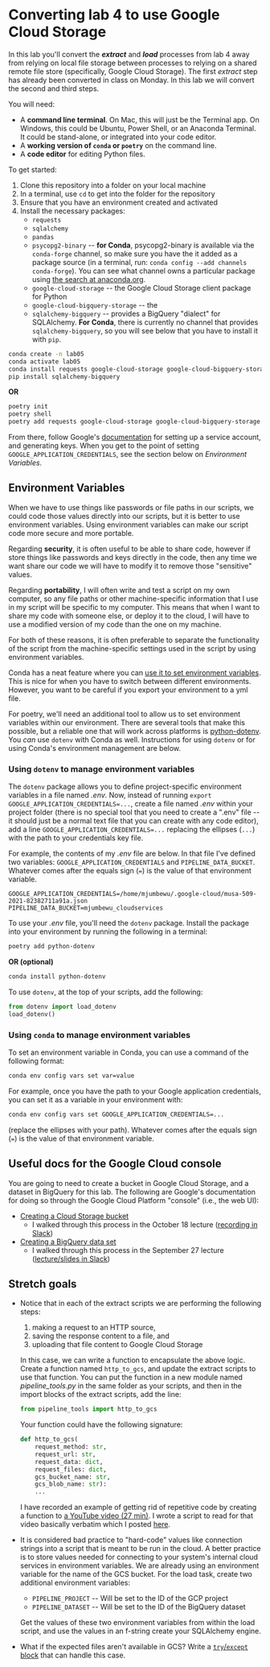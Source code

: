 # Converting lab 4 to use Google Cloud Storage

In this lab you'll convert the **_extract_** and **_load_** processes from lab 4 away from relying on local file storage between processes to relying on a shared remote file store (specifically, Google Cloud Storage). The first _extract_ step has already been converted in class on Monday. In this lab we will convert the second and third steps.

You will need:
* A **command line terminal**. On Mac, this will just be the Terminal app. On Windows, this could be Ubuntu, Power Shell, or an Anaconda Terminal. It could be stand-alone, or integrated into your code editor.
* A **working version of `conda` or `poetry`** on the command line.
* A **code editor** for editing Python files.

To get started:
1. Clone this repository into a folder on your local machine
2. In a terminal, use `cd` to get into the folder for the repository
3. Ensure that you have an environment created and activated
4. Install the necessary packages:
   * `requests`
   * `sqlalchemy`
   * `pandas`
   * `psycopg2-binary` -- **for Conda**, psycopg2-binary is available via the `conda-forge` channel, so make sure you have the it added as a package source (in a terminal, run: `conda config --add channels conda-forge`). You can see what channel owns a particular package using [the search at anaconda.org](https://anaconda.org/search?q=psycopg2-binary).
   * `google-cloud-storage` -- the Google Cloud Storage client package for Python
   * `google-cloud-bigquery-storage` -- the
   * `sqlalchemy-bigquery` -- provides a BigQuery "dialect" for SQLAlchemy. **For Conda**, there is currently no channel that provides `sqlalchemy-bigquery`, so you will see below that you have to install it with `pip`.

```bash
conda create -n lab05
conda activate lab05
conda install requests google-cloud-storage google-cloud-bigquery-storage sqlalchemy pandas psycopg2-binary
pip install sqlalchemy-bigquery
```

**OR**

```bash
poetry init
poetry shell
poetry add requests google-cloud-storage google-cloud-bigquery-storage sqlalchemy pandas psycopg2-binary sqlalchemy-bigquery
```

From there, follow Google's [documentation](https://cloud.google.com/storage/docs/reference/libraries#client-libraries-install-python) for setting up a service account, and generating keys. When you get to the point of setting `GOOGLE_APPLICATION_CREDENTIALS`, see the section below on _Environment Variables_.

## Environment Variables

When we have to use things like passwords or file paths in our scripts, we could code those values directly into our scripts, but it is better to use environment variables. Using environment variables can make our script code more secure and more portable.

Regarding **security**, it is often useful to be able to share code, however if store things like passwords and keys directly in the code, then any time we want share our code we will have to modify it to remove those "sensitive" values.

Regarding **portability**, I will often write and test a script on my own computer, so any file paths or other machine-specific information that I use in my script will be specific to my computer. This means that when I want to share my code with someone else, or deploy it to the cloud, I will have to use a modified version of my code than the one on my machine.

For both of these reasons, it is often preferable to separate the functionality of the script from the machine-specific settings used in the script by using environment variables.

Conda has a neat feature where you can [use it to set environment variables](https://conda.io/projects/conda/en/latest/user-guide/tasks/manage-environments.html#setting-environment-variables). This is nice for when you have to switch between different environments. However, you want to be careful if you export your environment to a yml file.

For poetry, we'll need an additional tool to allow us to set environment variables within our environment. There are several tools that make this possible, but a reliable one that will work across platforms is [python-dotenv](https://github.com/theskumar/python-dotenv). You _can_ use `dotenv` with Conda as well. Instructions for using `dotenv` or for using Conda's environment management are below.

### Using `dotenv` to manage environment variables

The `dotenv` package allows you to define project-specific environment variables in a file named _.env_. Now, instead of running `export GOOGLE_APPLICATION_CREDENTIALS=...`, create a file named _.env_ within your project folder (there is no special tool that you need to create a ".env" file -- it should just be a normal text file that you can create with any code editor), add a line `GOOGLE_APPLICATION_CREDENTIALS=...` replacing the ellipses (`...`) with the path to your credentials key file.

For example, the contents of my _.env_ file are below. In that file I've defined two variables: `GOOGLE_APPLICATION_CREDENTIALS` and `PIPELINE_DATA_BUCKET`. Whatever comes after the equals sign (`=`) is the value of that environment variable.
```
GOOGLE_APPLICATION_CREDENTIALS=/home/mjumbewu/.google-cloud/musa-509-2021-82382711a91a.json
PIPELINE_DATA_BUCKET=mjumbewu_cloudservices
```

To use your _.env_ file, you'll need the `dotenv` package. Install the package into your environment by running the following in a terminal:

```bash
poetry add python-dotenv
```

**OR (optional)**

```bash
conda install python-dotenv
```

To use `dotenv`, at the top of your scripts, add the following:

```python
from dotenv import load_dotenv
load_dotenv()
```

### Using `conda` to manage environment variables

To set an environment variable in Conda, you can use a command of the following format:

```bash
conda env config vars set var=value
```

For example, once you have the path to your Google application credentials, you can set it as a variable in your environment with:

```bash
conda env config vars set GOOGLE_APPLICATION_CREDENTIALS=...
```

(replace the ellipses with your path). Whatever comes after the equals sign (`=`) is the value of that environment variable.

## Useful docs for the Google Cloud console

You are going to need to create a bucket in Google Cloud Storage, and a dataset in BigQuery for this lab. The following are Google's documentation for doing so through the Google Cloud Platform "console" (i.e., the web UI):

* [Creating a Cloud Storage bucket](https://cloud.google.com/storage/docs/quickstart-console#create_a_bucket)
  - I walked through this process in the October 18 lecture ([recording in Slack](https://musa509610.slack.com/archives/C02CN2ZQG23/p1634602882004700))
* [Creating a BigQuery data set](https://cloud.google.com/bigquery/docs/quickstarts/quickstart-cloud-console#create_a_dataset)
  - I walked through this process in the September 27 lecture ([lecture/slides in Slack](https://musa509610.slack.com/archives/C02CN2ZQG23/p1632769863001400))

## Stretch goals

* Notice that in each of the extract scripts we are performing the following steps:
  1. making a request to an HTTP source,
  2. saving the response content to a file, and
  3. uploading that file content to Google Cloud Storage

  In this case, we can write a function to encapsulate the above logic. Create a function named `http_to_gcs`, and update the extract scripts to use that function. You can put the function in a new module named _pipeline_tools.py_ in the same folder as your scripts, and then in the import blocks of the extract scripts, add the line:

  ```python
  from pipeline_tools import http_to_gcs
  ```

  Your function could have the following signature:

  ```python
  def http_to_gcs(
      request_method: str,
      request_url: str,
      request_data: dict,
      request_files: dict,
      gcs_bucket_name: str,
      gcs_blob_name: str):
      ...
  ```

  I have recorded an example of getting rid of repetitive code by creating a function to [a YouTube video (27 min)](https://youtu.be/dA63UTOr9gA). I wrote a script to read for that video basically verbatim which I posted [here](https://gist.github.com/mjumbewu/e95a6b4a49ef3ba1e0c6320ffc18ccb9).

* It is considered bad practice to "hard-code" values like connection strings into a script that is meant to be run in the cloud. A better practice is to store values needed for connecting to your system's internal cloud services in environment variables. We are already using an environment variable for the name of the GCS bucket. For the load task, create two additional environment variables:

  * `PIPELINE_PROJECT` -- Will be set to the ID of the GCP project
  * `PIPELINE_DATASET` -- Will be set to the ID of the BigQuery dataset

  Get the values of these two environment variables from within the load script, and use the values in an f-string create your SQLAlchemy engine.

* What if the expected files aren't available in GCS? Write a [`try`/`except` block](https://realpython.com/python-exceptions/) that can handle this case.
